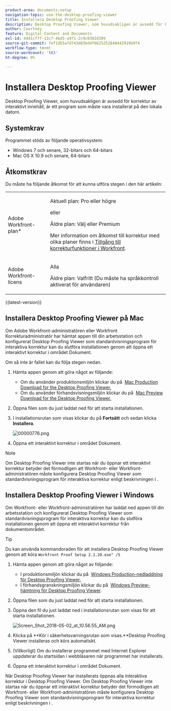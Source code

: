 ```yaml
---
product-area: documents;setup
navigation-topic: use-the-desktop-proofing-viewer
title: Installera Desktop Proofing Viewer
description: Desktop Proofing Viewer, som huvudsakligen är avsedd för korrektur av interaktivt innehåll, är ett program som måste vara installerat på den lokala datorn.
author: Courtney
feature: Digital Content and Documents
exl-id: 4441cf7f-13c7-4bd5-a971-2c9c0302d309
source-git-commit: 7ef1d55a7d743d83bd4f6625252848442919b9f4
workflow-type: tm+mt
source-wordcount: '583'
ht-degree: 0%

---
```


# Installera Desktop Proofing Viewer

Desktop Proofing Viewer, som huvudsakligen är avsedd för korrektur av interaktivt innehåll, är ett program som måste vara installerat på den lokala datorn.

## Systemkrav

Programmet stöds av följande operativsystem:

* Windows 7 och senare, 32-bitars och 64-bitars
* Mac OS X 10.9 och senare, 64-bitars

## Åtkomstkrav

Du måste ha följande åtkomst för att kunna utföra stegen i den här artikeln:

<table style="table-layout:auto"> 
 <col> 
 <col> 
 <tbody> 
  <tr> 
   <td role="rowheader">Adobe Workfront-plan*</td> 
   <td> <p>Aktuell plan: Pro eller högre</p> <p>eller</p> <p>Äldre plan: Välj eller Premium</p> <p>Mer information om åtkomst till korrektur med olika planer finns i <a href="/help/quicksilver/administration-and-setup/manage-workfront/configure-proofing/access-to-proofing-functionality.md" class="MCXref xref">Tillgång till korrekturfunktioner i Workfront</a>.</p> </td> 
  </tr> 
  <tr> 
   <td role="rowheader">Adobe Workfront-licens</td> 
   <td> <p>Alla</p> <p>Äldre plan: Valfritt (Du måste ha språkkontroll aktiverat för användaren)</p> </td> 
  </tr> 
 </tbody> 
</table>

{{latest-version}}

## Installera Desktop Proofing Viewer på Mac

Om Adobe Workfront-administratören eller Workfront Korrekturadministratör har hämtat appen till din arbetsstation och konfigurerat Desktop Proofing Viewer som standardvisningsprogram för interaktiva korrektur kan du slutföra installationen genom att öppna ett interaktivt korrektur i området Dokument.

Om så inte är fallet kan du följa stegen nedan.

1. Hämta appen genom att göra något av följande:

   * Om du använder produktionsmiljön klickar du på  [Mac Production Download for the Desktop Proofing Viewer.](https://assets.proofhq.com/nativeviewer/desktop_viewer/Workfront+Proof-2.1.22.pkg)
   * Om du använder förhandsvisningsmiljön klickar du på  [Mac Preview Download for the Desktop Proofing Viewer.](https://assets.preview.proofhq.com/nativeviewer/desktop_viewer/Workfront+Proof+Preview-2.1.22.pkg)

1. Öppna filen som du just laddat ned för att starta installationen.
1. I installationsrutan som visas klickar du på **Fortsätt** och sedan klicka **Installera**.

   ![00000776.png](assets/00000776-350x244.png)

1. Öppna ett interaktivt korrektur i området Dokument.

>[!NOTE]
>
>Om Desktop Proofing Viewer inte startas när du öppnar ett interaktivt korrektur betyder det förmodligen att Workfront- eller Workfront-administratören måste konfigurera Desktop Proofing Viewer som standardvisningsprogram för interaktiva korrektur enligt beskrivningen i .

## Installera Desktop Proofing Viewer i Windows

Om Workfront- eller Workfront-administratören har laddat ned appen till din arbetsstation och konfigurerat Desktop Proofing Viewer som standardvisningsprogram för interaktiva korrektur kan du slutföra installationen genom att öppna ett interaktivt korrektur från dokumentområdet.

>[!TIP]
Du kan använda kommandoraden för att installera Desktop Proofing Viewer genom att köra `Workfront Proof Setup 2.1.20.exe" /S`

1. Hämta appen genom att göra något av följande:

   * I produktionsmiljön klickar du på  [Windows Production-nedladdning för Desktop Proofing Viewer.](https://assets.proofhq.com/nativeviewer/desktop_viewer/Workfront+Proof+Setup+2.1.22.exe)
   * I förhandsgranskningsmiljön klickar du på  [Windows Preview-hämtning för Desktop Proofing Viewer](https://assets.preview.proofhq.com/nativeviewer/desktop_viewer/Workfront+Proof+Preview+Setup+2.1.22.exe).

1. Öppna filen som du just laddat ned för att starta installationen.
1. Öppna den fil du just laddat ned i installationsrutan som visas för att starta installationen.

   ![Screen_Shot_2018-05-02_at_10.56.55_AM.png](assets/screen-shot-2018-05-02-at-10.56.55-am-350x271.png)

1. Klicka på **Kör i säkerhetsvarningsrutan som visas.**Desktop Proofing Viewer installeras och körs automatiskt. 
1. (Villkorligt) Om du installerar programmet med Internet Explorer uppdaterar du startsidan i webbläsaren när programmet har installerats.
1. Öppna ett interaktivt korrektur i området Dokument.

När Desktop Proofing Viewer har installerats öppnas alla interaktiva korrektur i Desktop Proofing Viewer. Om Desktop Proofing Viewer inte startas när du öppnar ett interaktivt korrektur betyder det förmodligen att Workfront- eller Workfront-administratören måste konfigurera Desktop Proofing Viewer som standardvisningsprogram för interaktiva korrektur enligt beskrivningen i .
